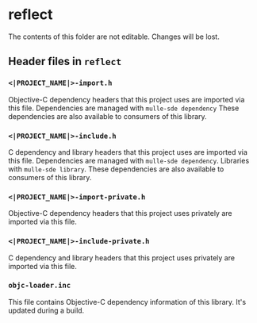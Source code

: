 # reflect

The contents of this folder are not editable. Changes will be lost.

## Header files in `reflect`


### `<|PROJECT_NAME|>-import.h`

Objective-C dependency headers that this project uses are imported via
this file. Dependencies are managed with `mulle-sde dependency`
These dependencies are also available to consumers of this library.


### `<|PROJECT_NAME|>-include.h`

C dependency and library headers that this project uses are imported via
this file. Dependencies are managed with `mulle-sde dependency`.
Libraries with `mulle-sde library`.
These dependencies are also available to consumers of this library.


### `<|PROJECT_NAME|>-import-private.h`

Objective-C dependency headers that this project uses privately are imported
via this file.


### `<|PROJECT_NAME|>-include-private.h`

C dependency and library headers that this project uses privately are imported
via this file.


### `objc-loader.inc`

This file contains Objective-C dependency information of this library.
It's updated during a build.


